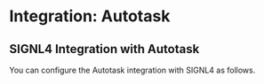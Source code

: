 # Integration: Autotask

## SIGNL4 Integration with Autotask

You can configure the Autotask integration with SIGNL4 as follows.
